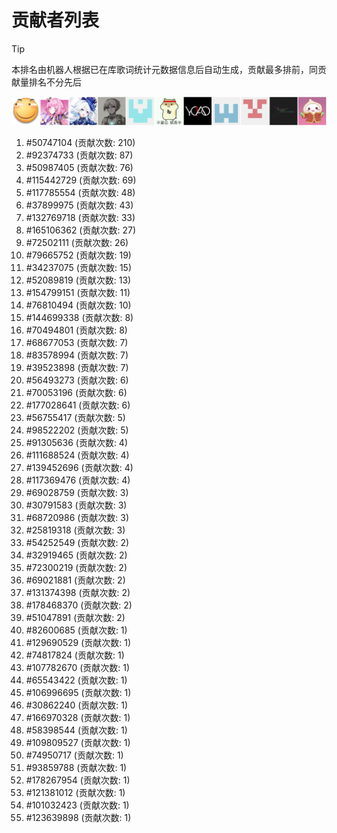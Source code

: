 # 贡献者列表

> [!TIP]
> 本排名由机器人根据已在库歌词统计元数据信息后自动生成，贡献最多排前，同贡献量排名不分先后

![贡献者头像画廊](./CONTRIBUTORS.svg)

1. #50747104 (贡献次数: 210)
2. #92374733 (贡献次数: 87)
3. #50987405 (贡献次数: 76)
4. #115442729 (贡献次数: 69)
5. #117785554 (贡献次数: 48)
6. #37899975 (贡献次数: 43)
7. #132769718 (贡献次数: 33)
8. #165106362 (贡献次数: 27)
9. #72502111 (贡献次数: 26)
10. #79665752 (贡献次数: 19)
11. #34237075 (贡献次数: 15)
12. #52089819 (贡献次数: 13)
13. #154799151 (贡献次数: 11)
14. #76810494 (贡献次数: 10)
15. #144699338 (贡献次数: 8)
16. #70494801 (贡献次数: 8)
17. #68677053 (贡献次数: 7)
18. #83578994 (贡献次数: 7)
19. #39523898 (贡献次数: 7)
20. #56493273 (贡献次数: 6)
21. #70053196 (贡献次数: 6)
22. #177028641 (贡献次数: 6)
23. #56755417 (贡献次数: 5)
24. #98522202 (贡献次数: 5)
25. #91305636 (贡献次数: 4)
26. #111688524 (贡献次数: 4)
27. #139452696 (贡献次数: 4)
28. #117369476 (贡献次数: 4)
29. #69028759 (贡献次数: 3)
30. #30791583 (贡献次数: 3)
31. #68720986 (贡献次数: 3)
32. #25819318 (贡献次数: 3)
33. #54252549 (贡献次数: 2)
34. #32919465 (贡献次数: 2)
35. #72300219 (贡献次数: 2)
36. #69021881 (贡献次数: 2)
37. #131374398 (贡献次数: 2)
38. #178468370 (贡献次数: 2)
39. #51047891 (贡献次数: 2)
40. #82600685 (贡献次数: 1)
41. #129690529 (贡献次数: 1)
42. #74817824 (贡献次数: 1)
43. #107782670 (贡献次数: 1)
44. #65543422 (贡献次数: 1)
45. #106996695 (贡献次数: 1)
46. #30862240 (贡献次数: 1)
47. #166970328 (贡献次数: 1)
48. #58398544 (贡献次数: 1)
49. #109809527 (贡献次数: 1)
50. #74950717 (贡献次数: 1)
51. #93859788 (贡献次数: 1)
52. #178267954 (贡献次数: 1)
53. #121381012 (贡献次数: 1)
54. #101032423 (贡献次数: 1)
55. #123639898 (贡献次数: 1)
